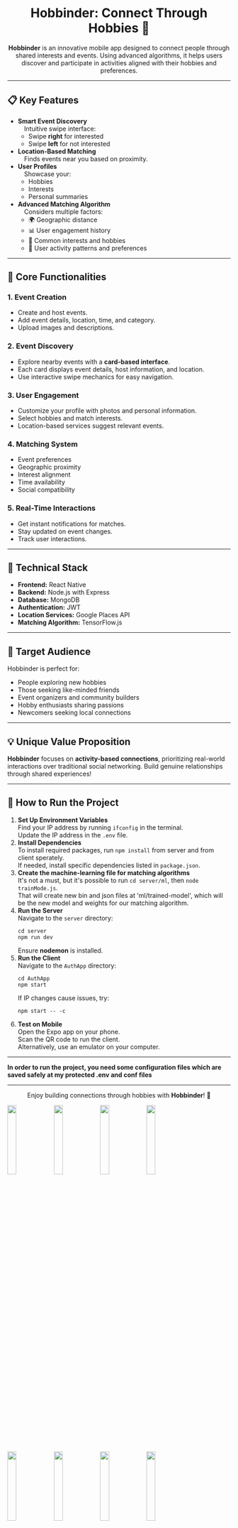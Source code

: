 <h1 align="center">Hobbinder: Connect Through Hobbies 🌟</h1>
<p align="center">
  <b>Hobbinder</b> is an innovative mobile app designed to connect people through shared interests and events. Using advanced algorithms, it helps users discover and participate in activities aligned with their hobbies and preferences.
</p>

---

<h2>📋 Key Features</h2>

<ul>
  <li><b>Smart Event Discovery</b><br>
        &emsp;Intuitive swipe interface:<br>
      <ul>
        <li>Swipe <b>right</b> for interested</li>
        <li>Swipe <b>left</b> for not interested</li>
      </ul>
  </li>
  <li><b>Location-Based Matching</b><br>
        &emsp;Finds events near you based on proximity.
  </li>
  <li><b>User Profiles</b><br>
        &emsp;Showcase your:
      <ul>
        <li>Hobbies</li>
        <li>Interests</li>
        <li>Personal summaries</li>
      </ul>
  </li>
  <li><b>Advanced Matching Algorithm</b><br>
        &emsp;Considers multiple factors:
      <ul>
        <li>🌍 Geographic distance</li>
        <li>📊 User engagement history</li>
        <li>🤝 Common interests and hobbies</li>
        <li>📅 User activity patterns and preferences</li>
      </ul>
  </li>
</ul>

---

<h2>🌟 Core Functionalities</h2>

<h3>1. Event Creation</h3>
<ul>
  <li>Create and host events.</li>
  <li>Add event details, location, time, and category.</li>
  <li>Upload images and descriptions.</li>
</ul>

<h3>2. Event Discovery</h3>
<ul>
  <li>Explore nearby events with a <b>card-based interface</b>.</li>
  <li>Each card displays event details, host information, and location.</li>
  <li>Use interactive swipe mechanics for easy navigation.</li>
</ul>

<h3>3. User Engagement</h3>
<ul>
  <li>Customize your profile with photos and personal information.</li>
  <li>Select hobbies and match interests.</li>
  <li>Location-based services suggest relevant events.</li>
</ul>

<h3>4. Matching System</h3>
<ul>
  <li>Event preferences</li>
  <li>Geographic proximity</li>
  <li>Interest alignment</li>
  <li>Time availability</li>
  <li>Social compatibility</li>
</ul>

<h3>5. Real-Time Interactions</h3>
<ul>
  <li>Get instant notifications for matches.</li>
  <li>Stay updated on event changes.</li>
  <li>Track user interactions.</li>
</ul>

---

<h2>🔧 Technical Stack</h2>

<ul>
  <li><b>Frontend:</b> React Native</li>
  <li><b>Backend:</b> Node.js with Express</li>
  <li><b>Database:</b> MongoDB</li>
  <li><b>Authentication:</b> JWT</li>
  <li><b>Location Services:</b> Google Places API</li>
  <li><b>Matching Algorithm:</b> TensorFlow.js</li>
</ul>

---

<h2>🎯 Target Audience</h2>

<p>Hobbinder is perfect for:</p>
<ul>
  <li>People exploring new hobbies</li>
  <li>Those seeking like-minded friends</li>
  <li>Event organizers and community builders</li>
  <li>Hobby enthusiasts sharing passions</li>
  <li>Newcomers seeking local connections</li>
</ul>

---

<h2>💡 Unique Value Proposition</h2>

<p><b>Hobbinder</b> focuses on <b>activity-based connections</b>, prioritizing real-world interactions over traditional social networking. Build genuine relationships through shared experiences!</p>

---

<h2>🚀 How to Run the Project</h2>

<ol>
  <li><b>Set Up Environment Variables</b><br>
      Find your IP address by running <code>ifconfig</code> in the terminal.<br>
      Update the IP address in the <code>.env</code> file.
  </li>
  <li><b>Install Dependencies</b><br>
      To install required packages, run <code>npm install</code> from server and from client sperately.<br>
      If needed, install specific dependencies listed in <code>package.json</code>.
  </li>
  <li><b>Create the machine-learning file for matching algorithms</b><br>
      It's not a must, but it's possible to run <code>cd server/ml</code>, then <code>node trainMode.js</code>.<br>
      That will create new bin and json files at 'ml/trained-model', which will be the new model and weights for our matching algorithm.
  </li>
  <li><b>Run the Server</b><br>
      Navigate to the <code>server</code> directory:
      <pre><code>cd server
npm run dev</code></pre>
      Ensure <b>nodemon</b> is installed.
  </li>
  <li><b>Run the Client</b><br>
      Navigate to the <code>AuthApp</code> directory:
      <pre><code>cd AuthApp
npm start</code></pre>
      If IP changes cause issues, try:
      <pre><code>npm start -- -c</code></pre>
  </li>
  <li><b>Test on Mobile</b><br>
      Open the Expo app on your phone.<br>
      Scan the QR code to run the client.<br>
      Alternatively, use an emulator on your computer.
  </li>
</ol>

---

**In order to run the project, you need some configuration files which are saved safely at my protected .env and conf files**

---

<p align="center">Enjoy building connections through hobbies with <b>Hobbinder</b>! 🎉</p>


<img src="https://github.com/user-attachments/assets/4a2acc14-96b8-41df-90cb-d5dbf9755dc0" width="20%" height="auto">

<img src="https://github.com/user-attachments/assets/f96cc8cb-e63f-4e91-a633-ea7987bb6ed2" width="20%" height="auto">

<img src="https://github.com/user-attachments/assets/0ad4da5f-6367-463f-95ce-c9d9456b0e29" width="20%" height="auto">

<img src="https://github.com/user-attachments/assets/f4486ad6-687d-4022-9de6-fd05424204c2" width="20%" height="auto">

<img src="https://github.com/user-attachments/assets/479447f7-5b3f-4e52-9d84-e46c9636f58a" width="20%" height="auto">

<img src="https://github.com/user-attachments/assets/7a86e0d1-cd66-4035-afb9-63231a0109b6" width="20%" height="auto">

<img src="https://github.com/user-attachments/assets/be56ab4a-1011-4be6-84a0-becceab68efb" width="20%" height="auto">

<img src="https://github.com/user-attachments/assets/433cf05a-31c4-4f17-b713-0bc6b7f052e2" width="20%" height="auto">

<img src="https://github.com/user-attachments/assets/7fd2dc51-73e4-4970-ae7d-a187e16b4b46" width="20%" height="auto">

<img src="https://github.com/user-attachments/assets/336b76fd-ceb0-4ab7-8d4c-06a547df00b2" width="20%" height="auto">

<img src="https://github.com/user-attachments/assets/475d8ccc-12f1-4e86-bcdb-362ac3809f07" width="20%" height="auto">

<img src="https://github.com/user-attachments/assets/d63b1099-9b37-4970-acbb-34292f928b63" width="20%" height="auto">

<img src="https://github.com/user-attachments/assets/d1a9dc98-1f60-4343-8f5d-d5324e13719e" width="20%" height="auto">

<img src="https://github.com/user-attachments/assets/182830d3-7569-40af-953c-69d462385a17" width="20%" height="auto">

<img src="https://github.com/user-attachments/assets/8ebed387-b432-4078-82a7-220d2480ee0f" width="20%" height="auto">

<img src="https://github.com/user-attachments/assets/78d54c6e-ac17-49d9-8972-da2b23854e7d" width="20%" height="auto">

<img src="https://github.com/user-attachments/assets/e50bd8fb-89eb-4776-94e8-d6bb00d70a35" width="20%" height="auto">

